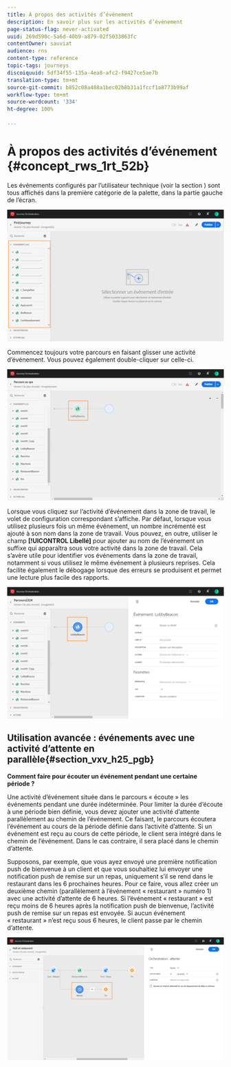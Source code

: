 ```yaml
---
title: À propos des activités d’événement
description: En savoir plus sur les activités d’événement
page-status-flag: never-activated
uuid: 269d590c-5a6d-40b9-a879-02f5033863fc
contentOwner: sauviat
audience: rns
content-type: reference
topic-tags: journeys
discoiquuid: 5df34f55-135a-4ea8-afc2-f9427ce5ae7b
translation-type: tm+mt
source-git-commit: b852c08a488a1bec02b8b31a1fccf1a8773b99af
workflow-type: tm+mt
source-wordcount: '334'
ht-degree: 100%

---
```



# À propos des activités d’événement {#concept_rws_1rt_52b}

Les événements configurés par l’utilisateur technique (voir la section [](../event/about-events.md)) sont tous affichés dans la première catégorie de la palette, dans la partie gauche de l’écran.

![](../assets/journey43.png)

Commencez toujours votre parcours en faisant glisser une activité d’événement. Vous pouvez également double-cliquer sur celle-ci.

![](../assets/journey44.png)

Lorsque vous cliquez sur l’activité d’événement dans la zone de travail, le volet de configuration correspondant s’affiche. Par défaut, lorsque vous utilisez plusieurs fois un même événement, un nombre incrémenté est ajouté à son nom dans la zone de travail. Vous pouvez, en outre, utiliser le champ **[!UICONTROL Libellé]** pour ajouter au nom de l’événement un suffixe qui apparaîtra sous votre activité dans la zone de travail. Cela s’avère utile pour identifier vos événements dans la zone de travail, notamment si vous utilisez le même événement à plusieurs reprises. Cela facilite également le débogage lorsque des erreurs se produisent et permet une lecture plus facile des rapports.

![](../assets/journey33.png)

## Utilisation avancée : événements avec une activité d’attente en parallèle{#section_vxv_h25_pgb}

**Comment faire pour écouter un événement pendant une certaine période ?**

Une activité d’événement située dans le parcours « écoute » les événements pendant une durée indéterminée. Pour limiter la durée d’écoute à une période bien définie, vous devez ajouter une activité d’attente parallèlement au chemin de l’événement. Ce faisant, le parcours écoutera l’événement au cours de la période définie dans l’activité d’attente. Si un événement est reçu au cours de cette période, le client sera intégré dans le chemin de l’événement. Dans le cas contraire, il sera placé dans le chemin d’attente.

Supposons, par exemple, que vous ayez envoyé une première notification push de bienvenue à un client et que vous souhaitiez lui envoyer une notification push de remise sur un repas, uniquement s’il se rend dans le restaurant dans les 6 prochaines heures. Pour ce faire, vous allez créer un deuxième chemin (parallèlement à l’événement « restaurant » numéro 1) avec une activité d’attente de 6 heures. Si l’événement « restaurant » est reçu moins de 6 heures après la notification push de bienvenue, l’activité push de remise sur un repas est envoyée. Si aucun événement « restaurant » n’est reçu sous 6 heures, le client passe par le chemin d’attente.

![](../assets/journeyuc2_31.png)

